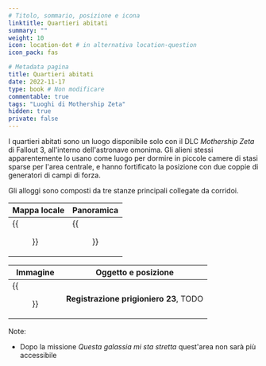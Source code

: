 ```yaml
---
# Titolo, sommario, posizione e icona
linktitle: Quartieri abitati
summary: ""
weight: 10
icon: location-dot # in alternativa location-question
icon_pack: fas

# Metadata pagina
title: Quartieri abitati
date: 2022-11-17
type: book # Non modificare
commentable: true
tags: "Luoghi di Mothership Zeta"
hidden: true
private: false 
---
```


I quartieri abitati sono un luogo disponibile solo con il DLC *Mothership Zeta* di Fallout 3, all'interno dell'astronave omonima.
Gli alieni stessi apparentemente lo usano come luogo per dormire in piccole camere di stasi sparse per l'area centrale, e hanno fortificato la posizione con due coppie di generatori di campi di forza.

Gli alloggi sono composti da tre stanze principali collegate da corridoi.

| Mappa locale | Panoramica |
| ------------ | ---------- |
|  {{<figure src="fo3/Living_Quarters_map.webp">}}           |  {{<figure src="fo3/Fo3MZ_living_quarters.webp">}}         |

| Immagine | Oggetto e posizione |
| -------- | ------------------- |
| {{<figure src="fo3/Alien_captive_recording_log_18_living_quarters.webp">}}  |      **Registrazione prigioniero 23**, TODO         |


Note:
- Dopo la missione *Questa galassia mi sta stretta* quest'area non sarà più accessibile



